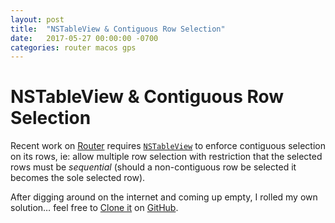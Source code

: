 ```yaml
---
layout: post
title:  "NSTableView & Contiguous Row Selection"
date:   2017-05-27 00:00:00 -0700
categories: router macos gps
---
```


# NSTableView & Contiguous Row Selection

Recent work on [Router](https://readmeansrun.com/router/) requires [`NSTableView`](https://developer.apple.com/reference/appkit/nstableview) to enforce contiguous selection on its rows, ie: allow multiple row selection with restriction that the selected rows must be _sequential_ (should a non-contiguous row be selected it becomes the sole selected row).

After digging around on the internet and coming up empty, I rolled my own solution… feel free to [Clone it](https://github.com/davidfmiller/nstableview-contiguous) on [GitHub](https://github.com).



